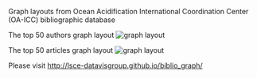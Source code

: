
Graph layouts from Ocean Acidification International Coordination Center (OA-ICC) bibliographic database

The top 50 authors graph layout
![graph layout](img_help/topAuthors.png)

The top 50 articles graph layout
![graph layout](img_help/topArticles.png)

Please visit http://lsce-datavisgroup.github.io/biblio_graph/
